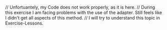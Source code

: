 // Unfortuantely, my Code does not work properly, as it is here.
// During this exercise I am facing problems with the use of the adapter. Still feels like I didn't get all aspects of this method. 
// I will try to understand this topic in Exercise-Lessons.
